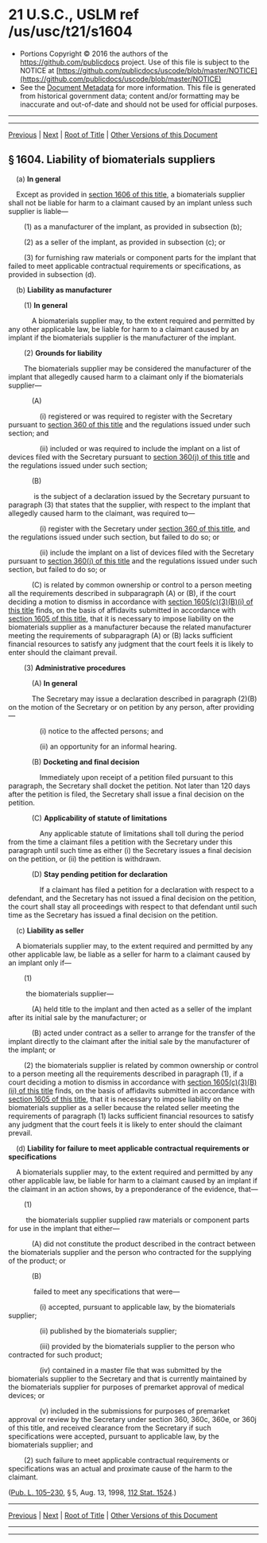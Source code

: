 ---
---

# 21 U.S.C., USLM ref /us/usc/t21/s1604

* Portions Copyright © 2016 the authors of the https://github.com/publicdocs project.
  Use of this file is subject to the NOTICE at [https://github.com/publicdocs/uscode/blob/master/NOTICE](https://github.com/publicdocs/uscode/blob/master/NOTICE)
* See the [Document Metadata](././../../../..//README.md) for more information.
  This file is generated from historical government data; content and/or formatting may be inaccurate and out-of-date and should not be used for official purposes.

----------
----------

[Previous](./../../../..//us/usc/t21/ch21/m__us_usc_t21_s1603.md) | [Next](./../../../..//us/usc/t21/ch21/m__us_usc_t21_s1605.md) | [Root of Title](./../../../../) | [Other Versions of this Document](https://publicdocs.github.io/go/links?ns=uslm&ref=%2Fus%2Fusc%2Ft21%2Fs1604)

## § 1604. Liability of biomaterials suppliers

    (a) __In general__ 

    Except as provided in [section 1606 of this title][/us/usc/t21/s1606], a biomaterials supplier shall not be liable for harm to a claimant caused by an implant unless such supplier is liable—

        (1) as a manufacturer of the implant, as provided in subsection (b);

        (2) as a seller of the implant, as provided in subsection (c); or

        (3) for furnishing raw materials or component parts for the implant that failed to meet applicable contractual requirements or specifications, as provided in subsection (d).

    (b) __Liability as manufacturer__ 

        (1) __In general__ 

            A biomaterials supplier may, to the extent required and permitted by any other applicable law, be liable for harm to a claimant caused by an implant if the biomaterials supplier is the manufacturer of the implant.

        (2) __Grounds for liability__ 

        The biomaterials supplier may be considered the manufacturer of the implant that allegedly caused harm to a claimant only if the biomaterials supplier—

            (A)

                (i) registered or was required to register with the Secretary pursuant to [section 360 of this title][/us/usc/t21/s360] and the regulations issued under such section; and

                (ii) included or was required to include the implant on a list of devices filed with the Secretary pursuant to [section 360(j) of this title][/us/usc/t21/s360/j] and the regulations issued under such section;

            (B)

             is the subject of a declaration issued by the Secretary pursuant to paragraph (3) that states that the supplier, with respect to the implant that allegedly caused harm to the claimant, was required to—

                (i) register with the Secretary under [section 360 of this title][/us/usc/t21/s360], and the regulations issued under such section, but failed to do so; or

                (ii) include the implant on a list of devices filed with the Secretary pursuant to [section 360(j) of this title][/us/usc/t21/s360/j] and the regulations issued under such section, but failed to do so; or

            (C) is related by common ownership or control to a person meeting all the requirements described in subparagraph (A) or (B), if the court deciding a motion to dismiss in accordance with [section 1605(c)(3)(B)(i) of this title][/us/usc/t21/s1605/c/3/B/i] finds, on the basis of affidavits submitted in accordance with [section 1605 of this title][/us/usc/t21/s1605], that it is necessary to impose liability on the biomaterials supplier as a manufacturer because the related manufacturer meeting the requirements of subparagraph (A) or (B) lacks sufficient financial resources to satisfy any judgment that the court feels it is likely to enter should the claimant prevail.

        (3) __Administrative procedures__ 

            (A) __In general__ 

            The Secretary may issue a declaration described in paragraph (2)(B) on the motion of the Secretary or on petition by any person, after providing—

                (i) notice to the affected persons; and

                (ii) an opportunity for an informal hearing.

            (B) __Docketing and final decision__ 

                Immediately upon receipt of a petition filed pursuant to this paragraph, the Secretary shall docket the petition. Not later than 120 days after the petition is filed, the Secretary shall issue a final decision on the petition.

            (C) __Applicability of statute of limitations__ 

                Any applicable statute of limitations shall toll during the period from the time a claimant files a petition with the Secretary under this paragraph until such time as either (i) the Secretary issues a final decision on the petition, or (ii) the petition is withdrawn.

            (D) __Stay pending petition for declaration__ 

                If a claimant has filed a petition for a declaration with respect to a defendant, and the Secretary has not issued a final decision on the petition, the court shall stay all proceedings with respect to that defendant until such time as the Secretary has issued a final decision on the petition.

    (c) __Liability as seller__ 

    A biomaterials supplier may, to the extent required and permitted by any other applicable law, be liable as a seller for harm to a claimant caused by an implant only if—

        (1)

         the biomaterials supplier—

            (A) held title to the implant and then acted as a seller of the implant after its initial sale by the manufacturer; or

            (B) acted under contract as a seller to arrange for the transfer of the implant directly to the claimant after the initial sale by the manufacturer of the implant; or

        (2) the biomaterials supplier is related by common ownership or control to a person meeting all the requirements described in paragraph (1), if a court deciding a motion to dismiss in accordance with [section 1605(c)(3)(B)(ii) of this title][/us/usc/t21/s1605/c/3/B/ii] finds, on the basis of affidavits submitted in accordance with [section 1605 of this title][/us/usc/t21/s1605], that it is necessary to impose liability on the biomaterials supplier as a seller because the related seller meeting the requirements of paragraph (1) lacks sufficient financial resources to satisfy any judgment that the court feels it is likely to enter should the claimant prevail.

    (d) __Liability for failure to meet applicable contractual requirements or specifications__ 

    A biomaterials supplier may, to the extent required and permitted by any other applicable law, be liable for harm to a claimant caused by an implant if the claimant in an action shows, by a preponderance of the evidence, that—

        (1)

         the biomaterials supplier supplied raw materials or component parts for use in the implant that either—

            (A) did not constitute the product described in the contract between the biomaterials supplier and the person who contracted for the supplying of the product; or

            (B)

             failed to meet any specifications that were—

                (i) accepted, pursuant to applicable law, by the biomaterials supplier;

                (ii) published by the biomaterials supplier;

                (iii) provided by the biomaterials supplier to the person who contracted for such product;

                (iv) contained in a master file that was submitted by the biomaterials supplier to the Secretary and that is currently maintained by the biomaterials supplier for purposes of premarket approval of medical devices; or

                (v) included in the submissions for purposes of premarket approval or review by the Secretary under section 360, 360c, 360e, or 360j of this title, and received clearance from the Secretary if such specifications were accepted, pursuant to applicable law, by the biomaterials supplier; and

        (2) such failure to meet applicable contractual requirements or specifications was an actual and proximate cause of the harm to the claimant.

([Pub. L. 105–230][/us/pl/105/230], § 5, Aug. 13, 1998, [112 Stat. 1524][/us/stat/112/1524].)

----------

[Previous](./../../../..//us/usc/t21/ch21/m__us_usc_t21_s1603.md) | [Next](./../../../..//us/usc/t21/ch21/m__us_usc_t21_s1605.md) | [Root of Title](./../../../../) | [Other Versions of this Document](https://publicdocs.github.io/go/links?ns=uslm&ref=%2Fus%2Fusc%2Ft21%2Fs1604)

----------
----------

[/us/usc/t21/s1606]: https://publicdocs.github.io/go/links?ns=uslm&ref=%2Fus%2Fusc%2Ft21%2Fs1606
[/us/usc/t21/s360]: https://publicdocs.github.io/go/links?ns=uslm&ref=%2Fus%2Fusc%2Ft21%2Fs360
[/us/usc/t21/s360/j]: https://publicdocs.github.io/go/links?ns=uslm&ref=%2Fus%2Fusc%2Ft21%2Fs360%2Fj
[/us/usc/t21/s360]: https://publicdocs.github.io/go/links?ns=uslm&ref=%2Fus%2Fusc%2Ft21%2Fs360
[/us/usc/t21/s360/j]: https://publicdocs.github.io/go/links?ns=uslm&ref=%2Fus%2Fusc%2Ft21%2Fs360%2Fj
[/us/usc/t21/s1605/c/3/B/i]: https://publicdocs.github.io/go/links?ns=uslm&ref=%2Fus%2Fusc%2Ft21%2Fs1605%2Fc%2F3%2FB%2Fi
[/us/usc/t21/s1605]: https://publicdocs.github.io/go/links?ns=uslm&ref=%2Fus%2Fusc%2Ft21%2Fs1605
[/us/usc/t21/s1605/c/3/B/ii]: https://publicdocs.github.io/go/links?ns=uslm&ref=%2Fus%2Fusc%2Ft21%2Fs1605%2Fc%2F3%2FB%2Fii
[/us/usc/t21/s1605]: https://publicdocs.github.io/go/links?ns=uslm&ref=%2Fus%2Fusc%2Ft21%2Fs1605
[/us/pl/105/230]: https://publicdocs.github.io/go/links?ns=uslm&ref=%2Fus%2Fpl%2F105%2F230
[/us/stat/112/1524]: https://publicdocs.github.io/go/links?ns=uslm&ref=%2Fus%2Fstat%2F112%2F1524



